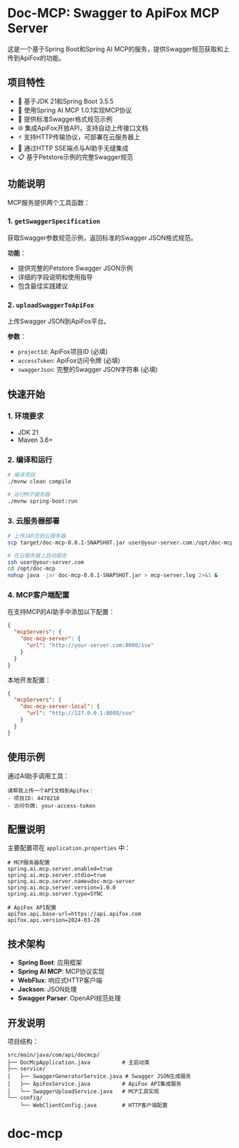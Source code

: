 # Doc-MCP: Swagger to ApiFox MCP Server

这是一个基于Spring Boot和Spring AI MCP的服务，提供Swagger规范获取和上传到ApiFox的功能。

## 项目特性

- 🚀 基于JDK 21和Spring Boot 3.5.5
- 🔧 使用Spring AI MCP 1.0.1实现MCP协议
- 📝 提供标准Swagger格式规范示例
- 🌐 集成ApiFox开放API，支持自动上传接口文档
- ⚡ 支持HTTP传输协议，可部署在云服务器上
- 🔗 通过HTTP SSE端点与AI助手无缝集成
- 📋 基于Petstore示例的完整Swagger规范

## 功能说明

MCP服务提供两个工具函数：

### 1. `getSwaggerSpecification`
获取Swagger参数规范示例，返回标准的Swagger JSON格式规范。

**功能**：
- 提供完整的Petstore Swagger JSON示例
- 详细的字段说明和使用指导
- 包含最佳实践建议

### 2. `uploadSwaggerToApiFox`
上传Swagger JSON到ApiFox平台。

**参数**：
- `projectId`: ApiFox项目ID (必填)
- `accessToken`: ApiFox访问令牌 (必填)
- `swaggerJson`: 完整的Swagger JSON字符串 (必填)

## 快速开始

### 1. 环境要求

- JDK 21
- Maven 3.6+

### 2. 编译和运行

```bash
# 编译项目
./mvnw clean compile

# 运行MCP服务器
./mvnw spring-boot:run
```

### 3. 云服务器部署

```bash
# 上传JAR包到云服务器
scp target/doc-mcp-0.0.1-SNAPSHOT.jar user@your-server.com:/opt/doc-mcp/

# 在云服务器上启动服务
ssh user@your-server.com
cd /opt/doc-mcp
nohup java -jar doc-mcp-0.0.1-SNAPSHOT.jar > mcp-server.log 2>&1 &
```

### 4. MCP客户端配置

在支持MCP的AI助手中添加以下配置：

```json
{
  "mcpServers": {
    "doc-mcp-server": {
      "url": "http://your-server.com:8080/sse"
    }
  }
}
```

本地开发配置：
```json
{
  "mcpServers": {
    "doc-mcp-server-local": {
      "url": "http://127.0.0.1:8080/sse"
    }
  }
}
```


## 使用示例

通过AI助手调用工具：

```
请帮我上传一个API文档到ApiFox：
- 项目ID: 4478210
- 访问令牌: your-access-token
```

## 配置说明

主要配置项在 `application.properties` 中：

```properties
# MCP服务器配置
spring.ai.mcp.server.enabled=true
spring.ai.mcp.server.stdio=true
spring.ai.mcp.server.name=doc-mcp-server
spring.ai.mcp.server.version=1.0.0
spring.ai.mcp.server.type=SYNC

# ApiFox API配置
apifox.api.base-url=https://api.apifox.com
apifox.api.version=2024-03-28
```

## 技术架构

- **Spring Boot**: 应用框架
- **Spring AI MCP**: MCP协议实现
- **WebFlux**: 响应式HTTP客户端
- **Jackson**: JSON处理
- **Swagger Parser**: OpenAPI规范处理

## 开发说明

项目结构：
```
src/main/java/com/api/docmcp/
├── DocMcpApplication.java          # 主启动类
├── service/
│   ├── SwaggerGeneratorService.java # Swagger JSON生成服务
│   ├── ApiFoxService.java          # ApiFox API集成服务
│   └── SwaggerUploadService.java   # MCP工具实现
└── config/
    └── WebClientConfig.java        # HTTP客户端配置
```

# doc-mcp
